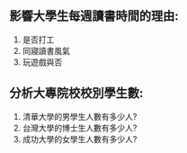 ## 影響大學生每週讀書時間的理由:
1. 是否打工
2. 同寢讀書風氣
3. 玩遊戲與否

## 分析大專院校校別學生數:
1. 清華大學的男學生人數有多少人?
2. 台灣大學的博士生人數有多少人?
3. 成功大學的女學生人數有多少人?

